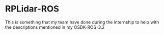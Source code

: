 # RPLidar-ROS
This is something that my team have done during the Internship to help with the descriptions mentioned in my OSDK-ROS-3.2
